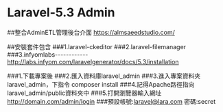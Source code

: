 # Laravel-5.3 Admin


##整合AdminETL管理後台介面
https://almsaeedstudio.com/

##安裝套件包含
###1.laravel-ckeditor
###2.laravel-filemanager
###3.infyomlabs------------http://labs.infyom.com/laravelgenerator/docs/5.3/installation

###1.下載專案後
###2.匯入資料庫laravel_admin
###3.進入專案資料夾laravel_admin，下指令 composer install
###4.記得Apache路徑指向laravel_admin/public資料夾中
###5.打開瀏覽器輸入網址 http://domain.com/admin/login
###預設帳號:laravel@lara.com 密碼:secret



